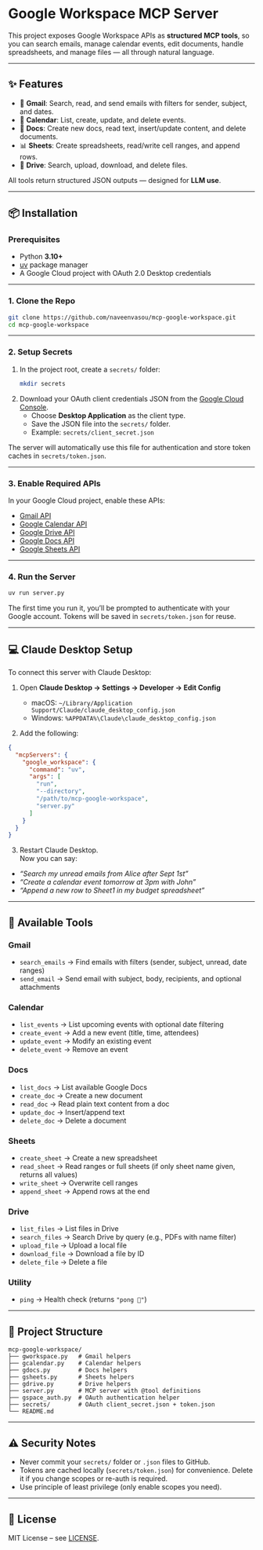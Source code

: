 # Google Workspace MCP Server

This project exposes Google Workspace APIs as **structured MCP tools**, so you can search emails, manage calendar events, edit documents, handle spreadsheets, and manage files — all through natural language.

---

## ✨ Features

- 📧 **Gmail**: Search, read, and send emails with filters for sender, subject, and dates.  
- 📅 **Calendar**: List, create, update, and delete events.  
- 📝 **Docs**: Create new docs, read text, insert/update content, and delete documents.  
- 📊 **Sheets**: Create spreadsheets, read/write cell ranges, and append rows.  
- 📂 **Drive**: Search, upload, download, and delete files.   

All tools return structured JSON outputs — designed for **LLM use**.

---

## 📦 Installation

### Prerequisites
- Python **3.10+**
- [uv](https://github.com/astral-sh/uv) package manager
- A Google Cloud project with OAuth 2.0 Desktop credentials

---

### 1. Clone the Repo
```bash
git clone https://github.com/naveenvasou/mcp-google-workspace.git
cd mcp-google-workspace
```

---

### 2. Setup Secrets
1. In the project root, create a `secrets/` folder:
   ```bash
   mkdir secrets
   ```
2. Download your OAuth client credentials JSON from the [Google Cloud Console](https://console.cloud.google.com/apis/credentials).  
   - Choose **Desktop Application** as the client type.  
   - Save the JSON file into the `secrets/` folder.  
   - Example: `secrets/client_secret.json`  

The server will automatically use this file for authentication and store token caches in `secrets/token.json`.

---

### 3. Enable Required APIs
In your Google Cloud project, enable these APIs:
- [Gmail API](https://console.cloud.google.com/flows/enableapi?apiid=gmail.googleapis.com)  
- [Google Calendar API](https://console.cloud.google.com/flows/enableapi?apiid=calendar-json.googleapis.com)  
- [Google Drive API](https://console.cloud.google.com/flows/enableapi?apiid=drive.googleapis.com)  
- [Google Docs API](https://console.cloud.google.com/flows/enableapi?apiid=docs.googleapis.com)  
- [Google Sheets API](https://console.cloud.google.com/flows/enableapi?apiid=sheets.googleapis.com)  

---

### 4. Run the Server
```bash
uv run server.py
```

The first time you run it, you’ll be prompted to authenticate with your Google account. Tokens will be saved in `secrets/token.json` for reuse.

---

## 💻 Claude Desktop Setup

To connect this server with Claude Desktop:

1. Open **Claude Desktop → Settings → Developer → Edit Config**  
   - macOS: `~/Library/Application Support/Claude/claude_desktop_config.json`  
   - Windows: `%APPDATA%\Claude\claude_desktop_config.json`

2. Add the following:
```json
{
  "mcpServers": {
    "google_workspace": {
      "command": "uv",
      "args": [
        "run",
        "--directory",
        "/path/to/mcp-google-workspace",
        "server.py"
      ]
    }
  }
}
```

3. Restart Claude Desktop.  
Now you can say:  
- *“Search my unread emails from Alice after Sept 1st”*  
- *“Create a calendar event tomorrow at 3pm with John”*  
- *“Append a new row to Sheet1 in my budget spreadsheet”*  

---

## 🧰 Available Tools

### Gmail
- `search_emails` → Find emails with filters (sender, subject, unread, date ranges)  
- `send_email` → Send email with subject, body, recipients, and optional attachments  

### Calendar
- `list_events` → List upcoming events with optional date filtering  
- `create_event` → Add a new event (title, time, attendees)  
- `update_event` → Modify an existing event  
- `delete_event` → Remove an event  

### Docs
- `list_docs` → List available Google Docs  
- `create_doc` → Create a new document  
- `read_doc` → Read plain text content from a doc  
- `update_doc` → Insert/append text  
- `delete_doc` → Delete a document  

### Sheets
- `create_sheet` → Create a new spreadsheet  
- `read_sheet` → Read ranges or full sheets (if only sheet name given, returns all values)  
- `write_sheet` → Overwrite cell ranges  
- `append_sheet` → Append rows at the end  

### Drive
- `list_files` → List files in Drive  
- `search_files` → Search Drive by query (e.g., PDFs with name filter)  
- `upload_file` → Upload a local file  
- `download_file` → Download a file by ID  
- `delete_file` → Delete a file  

### Utility
- `ping` → Health check (returns `"pong 🏓"`)

---

## 📂 Project Structure

```
mcp-google-workspace/
├── gworkspace.py   # Gmail helpers
├── gcalendar.py    # Calendar helpers
├── gdocs.py        # Docs helpers
├── gsheets.py      # Sheets helpers
├── gdrive.py       # Drive helpers
├── server.py       # MCP server with @tool definitions
├── gspace_auth.py  # OAuth authentication helper
├── secrets/        # OAuth client_secret.json + token.json
└── README.md
```

---

## ⚠️ Security Notes

- Never commit your `secrets/` folder or `.json` files to GitHub.  
- Tokens are cached locally (`secrets/token.json`) for convenience. Delete it if you change scopes or re-auth is required.  
- Use principle of least privilege (only enable scopes you need).  

---

## 📜 License

MIT License – see [LICENSE](LICENSE).
